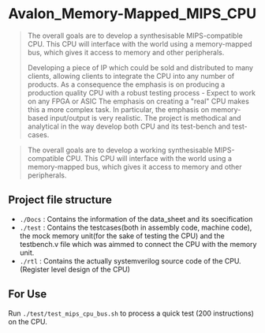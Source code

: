 # Avalon_Memory-Mapped_MIPS_CPU
> The overall goals are to develop a synthesisable MIPS-compatible CPU. This CPU will interface with the world using a memory-mapped bus, which gives it access to memory and other peripherals.
>
> Developing a piece of IP which could be sold and distributed to many clients, allowing clients to integrate the CPU into any number of products. As a consequence the emphasis is on producing a production quality CPU with a robust testing process - Expect to work on any FPGA or ASIC
> The emphasis on creating a "real" CPU makes this a more complex task. In particular, the emphasis on memory-based input/output is very realistic. The project is methodical and analytical in the way develop both CPU and its test-bench and test-cases.




>The overall goals are to develop a working synthesisable MIPS-compatible CPU. This CPU will interface with the world using a memory-mapped bus, which gives it access to memory and other peripherals.


## Project file structure

* `./Docs`  : Contains the information of the data_sheet and its soecification
* `./test`  : Contains the testcases(both in assembly code, machine code), the mock memory unit(for the sake of testing the CPU) and the testbench.v file               which was aimmed to connect the CPU with the memory unit.
* `./rtl`   : Contains the actually systemverilog source code of the CPU. (Register level design of the CPU)


## For Use
Run `./test/test_mips_cpu_bus.sh` to process a quick test (200 instructions) on the CPU.




